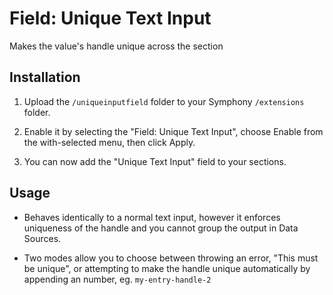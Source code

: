 # Field: Unique Text Input

Makes the value's handle unique across the section

## Installation

1. Upload the `/uniqueinputfield` folder to your Symphony `/extensions` folder.

2. Enable it by selecting the "Field: Unique Text Input", choose Enable from the with-selected menu, then click Apply.

3. You can now add the "Unique Text Input" field to your sections.


## Usage

- Behaves identically to a normal text input, however it enforces uniqueness of the handle and you cannot group the output in Data Sources.

- Two modes allow you to choose between throwing an error, "This must be unique", or attempting to make the handle unique automatically by appending an number, eg. `my-entry-handle-2`
